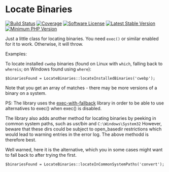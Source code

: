 # Locate Binaries

[![Build Status](https://github.com/rosell-dk/locate-binaries/workflows/build/badge.svg)](https://github.com/rosell-dk/locate-binaries/actions/workflows/php.yml)
[![Coverage](https://img.shields.io/endpoint?url=https://little-b.it/locate-binaries/code-coverage/coverage-badge.json)](http://little-b.it/locate-binaries/code-coverage/coverage/index.html)
[![Software License](https://img.shields.io/badge/license-MIT-418677.svg)](https://github.com/rosell-dk/locate-binary/blob/master/LICENSE)
[![Latest Stable Version](https://img.shields.io/packagist/v/rosell-dk/locate-binaries.svg)](https://packagist.org/packages/rosell-dk/locate-binaries)
[![Minimum PHP Version](https://img.shields.io/packagist/php-v/rosell-dk/locate-binaries)](https://php.net)

Just a little class for locating binaries.
You need `exec()` or similar enabled for it to work. Otherwise, it will throw.

Examples:

To locate installed `cwebp` binaries (found on Linux with `which`, falling back to `whereis`; on Windows found using `where`):
```
$binariesFound = LocateBinaries::locateInstalledBinaries('cwebp');
```

Note that you get an array of matches - there may be more versions of a binary on a system.

PS: The library uses the [exec-with-fallback](https://github.com/rosell-dk/exec-with-fallback) library in order to be able to use alternatives to exec() when exec() is disabled.


The library also adds another method for locating binaries by peeking in common system paths, such as *usr/bin* and `C:\Windows\System32`
However, beware that these dirs could be subject to open_basedir restrictions which would lead to warning entries in the error log. The above methodd is therefore best.

Well warned, here it is the alternative, which you in some cases might want to fall back to after trying the first.
```
$binariesFound = LocateBinaries::locateInCommonSystemPaths('convert');
```
